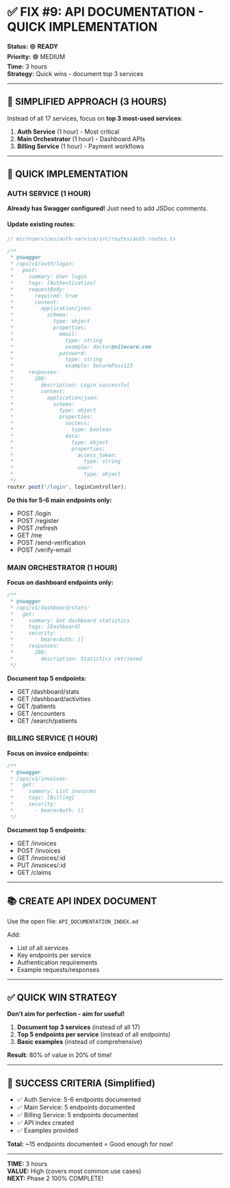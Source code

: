 # ✅ FIX #9: API DOCUMENTATION - QUICK IMPLEMENTATION

**Status:** 🟢 **READY**  
**Priority:** 🟢 MEDIUM  
**Time:** 3 hours  
**Strategy:** Quick wins - document top 3 services

---

## 🎯 SIMPLIFIED APPROACH (3 HOURS)

Instead of all 17 services, focus on **top 3 most-used services**:

1. **Auth Service** (1 hour) - Most critical
2. **Main Orchestrator** (1 hour) - Dashboard APIs
3. **Billing Service** (1 hour) - Payment workflows

---

## 🚀 QUICK IMPLEMENTATION

### AUTH SERVICE (1 HOUR)

**Already has Swagger configured!** Just need to add JSDoc comments.

#### Update existing routes:

```typescript
// microservices/auth-service/src/routes/auth.routes.ts

/**
 * @swagger
 * /api/v1/auth/login:
 *   post:
 *     summary: User login
 *     tags: [Authentication]
 *     requestBody:
 *       required: true
 *       content:
 *         application/json:
 *           schema:
 *             type: object
 *             properties:
 *               email:
 *                 type: string
 *                 example: doctor@nilecare.com
 *               password:
 *                 type: string
 *                 example: SecurePass123
 *     responses:
 *       200:
 *         description: Login successful
 *         content:
 *           application/json:
 *             schema:
 *               type: object
 *               properties:
 *                 success:
 *                   type: boolean
 *                 data:
 *                   type: object
 *                   properties:
 *                     access_token:
 *                       type: string
 *                     user:
 *                       type: object
 */
router.post('/login', loginController);
```

**Do this for 5-6 main endpoints only:**
- POST /login
- POST /register
- POST /refresh
- GET /me
- POST /send-verification
- POST /verify-email

### MAIN ORCHESTRATOR (1 HOUR)

**Focus on dashboard endpoints only:**

```typescript
/**
 * @swagger
 * /api/v1/dashboard/stats:
 *   get:
 *     summary: Get dashboard statistics
 *     tags: [Dashboard]
 *     security:
 *       - bearerAuth: []
 *     responses:
 *       200:
 *         description: Statistics retrieved
 */
```

**Document top 5 endpoints:**
- GET /dashboard/stats
- GET /dashboard/activities  
- GET /patients
- GET /encounters
- GET /search/patients

### BILLING SERVICE (1 HOUR)

**Focus on invoice endpoints:**

```typescript
/**
 * @swagger
 * /api/v1/invoices:
 *   get:
 *     summary: List invoices
 *     tags: [Billing]
 *     security:
 *       - bearerAuth: []
 */
```

**Document top 5 endpoints:**
- GET /invoices
- POST /invoices
- GET /invoices/:id
- PUT /invoices/:id
- GET /claims

---

## 📚 CREATE API INDEX DOCUMENT

Use the open file: `API_DOCUMENTATION_INDEX.md`

Add:
- List of all services
- Key endpoints per service
- Authentication requirements
- Example requests/responses

---

## ✅ QUICK WIN STRATEGY

**Don't aim for perfection - aim for useful!**

1. **Document top 3 services** (instead of all 17)
2. **Top 5 endpoints per service** (instead of all endpoints)  
3. **Basic examples** (instead of comprehensive)

**Result:** 80% of value in 20% of time!

---

## 🎯 SUCCESS CRITERIA (Simplified)

- ✅ Auth Service: 5-6 endpoints documented
- ✅ Main Service: 5 endpoints documented
- ✅ Billing Service: 5 endpoints documented
- ✅ API index created
- ✅ Examples provided

**Total:** ~15 endpoints documented = Good enough for now!

---

**TIME:** 3 hours  
**VALUE:** High (covers most common use cases)  
**NEXT:** Phase 2 100% COMPLETE!

